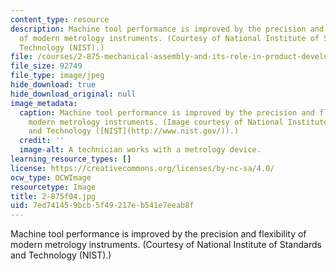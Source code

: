 ```yaml
---
content_type: resource
description: Machine tool performance is improved by the precision and flexibility
  of modern metrology instruments. (Courtesy of National Institute of Standards and
  Technology (NIST).)
file: /courses/2-875-mechanical-assembly-and-its-role-in-product-development-fall-2004/7ed741459bcb5f49217eb541e7eeab8f_2-875f04.jpg
file_size: 92749
file_type: image/jpeg
hide_download: true
hide_download_original: null
image_metadata:
  caption: Machine tool performance is improved by the precision and flexibility of
    modern metrology instruments. (Image courtesy of National Institute of Standards
    and Technology ([NIST](http://www.nist.gov/)).)
  credit: ''
  image-alt: A technician works with a metrology device.
learning_resource_types: []
license: https://creativecommons.org/licenses/by-nc-sa/4.0/
ocw_type: OCWImage
resourcetype: Image
title: 2-875f04.jpg
uid: 7ed74145-9bcb-5f49-217e-b541e7eeab8f
---
```

Machine tool performance is improved by the precision and flexibility of modern metrology instruments. (Courtesy of National Institute of Standards and Technology (NIST).)